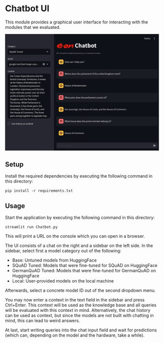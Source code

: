# Chatbot UI

This module provides a graphical user interface for interacting with
the modules that we evaluated.

![UI Demo](../assets/chatbot-ui-demo.png)

## Setup

Install the required dependencies by executing the following command in this
directory:

```console
pip install -r requirements.txt
```

## Usage

Start the application by executing the following command in this directory:

```console
streamlit run Chatbot.py
```

This will print a URL on the console which you can open in a browser.

The UI consists of a chat on the right and a sidebar on the left side.
In the sidebar, select first a model category out of the following:

- Base: Untuned models from HuggingFace
- SQuAD Tuned: Models that were fine-tuned for SQuAD on HuggingFace
- GermanQuAD Tuned: Models that were fine-tuned for GermanQuAD on HuggingFace
- Local: User-provided models on the local machine

Afterwards, select a concrete model ID out of the second dropdown menu.

You may now enter a context in the text field in the sidebar and press Ctrl+Enter.
This context will be used as the knowledge base and all queries will be evaluated
with this context in mind.
Alternatively, the chat history can be used as context, but since the models are
not built with chatting in mind, this can lead to weird answers.

At last, start writing queries into the chat input field and wait for predictions
(which can, depending on the model and the hardware, take a while).

